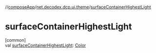 //[composeApp](../../index.md)/[net.decodex.dcp.ui.theme](index.md)/[surfaceContainerHighestLight](surface-container-highest-light.md)

# surfaceContainerHighestLight

[common]\
val [surfaceContainerHighestLight](surface-container-highest-light.md): [Color](https://developer.android.com/reference/kotlin/androidx/compose/ui/graphics/Color.html)
